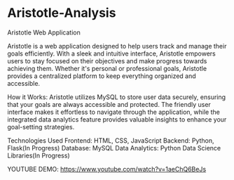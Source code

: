 # Aristotle-Analysis
Aristotle Web Application

Aristotle is a web application designed to help users track and manage their goals efficiently. With a sleek and intuitive interface, Aristotle empowers users to stay focused on their objectives and make progress towards achieving them. Whether it's personal or professional goals, Aristotle provides a centralized platform to keep everything organized and accessible.

How it Works: Aristotle utilizes MySQL to store user data securely, ensuring that your goals are always accessible and protected. The friendly user interface makes it effortless to navigate through the application, while the integrated data analytics feature provides valuable insights to enhance your goal-setting strategies.

Technologies Used Frontend: HTML, CSS, JavaScript Backend: Python, Flask(In Progress) Database: MySQL Data Analytics: Python Data Science Libraries(In Progress)

YOUTUBE DEMO: https://www.youtube.com/watch?v=1aeChQ6BeJs
